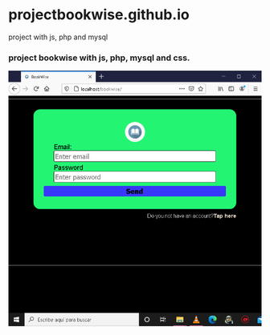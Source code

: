 # projectbookwise.github.io
project with js, php and mysql

<h3>project bookwise with js, php, mysql and css.</h3>
<div><img src="bookwise_img/Captura de pantalla (147).png"/></div>

